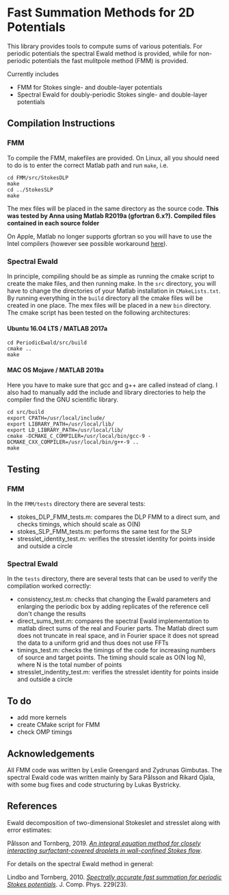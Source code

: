 # Fast Summation Methods for 2D Potentials

This library provides tools to compute sums of various potentials. For periodic potentials the spectral Ewald method is provided, while for non-periodic potentials the fast mulitpole method (FMM) is provided. 

Currently includes
* FMM for Stokes single- and double-layer potentials
* Spectral Ewald for doubly-periodic Stokes single- and double-layer potentials

## Compilation Instructions

### FMM

To compile the FMM, makefiles are provided. On Linux, all you should need to do is to enter the correct Matlab path and run `make`, i.e.

	cd FMM/src/StokesDLP
	make
	cd ../StokesSLP
	make

The mex files will be placed in the same directory as the source code. **This was tested by Anna using Matlab R2019a (gfortran 6.x?). Compiled files contained in each source folder**


On Apple, Matlab no longer supports gfortran so you will have to use the Intel compilers (however see possible workaround [here](https://se.mathworks.com/matlabcentral/answers/338303-how-to-set-up-mex-with-gfortran-on-mac)).

### Spectral Ewald
In principle, compiling should be as simple as running the cmake script to create the make files, and then running make. In the `src` directory, you will have to change the directories of your Matlab installation in `CMakeLists.txt`. By running everything in the `build` directory all the cmake files will be created in one place. The mex files will be placed in a new `bin` directory. The cmake script has been tested on the following architectures:

#### Ubuntu 16.04 LTS / MATLAB 2017a

	cd PeriodicEwald/src/build
	cmake ..
	make

#### MAC OS Mojave / MATLAB 2019a

Here you have to make sure that gcc and g++ are called instead of clang. I also had to manually add the include and library directories to help the compiler find the GNU scientific library.

	cd src/build
	export CPATH=/usr/local/include/
	export LIBRARY_PATH=/usr/local/lib/
	export LD_LIBRARY_PATH=/usr/local/lib/
	cmake -DCMAKE_C_COMPILER=/usr/local/bin/gcc-9 -DCMAKE_CXX_COMPILER=/usr/local/bin/g++-9 .. 
	make

## Testing

### FMM

In the `FMM/tests` directory there are several tests:
* stokes_DLP_FMM_tests.m: compares the DLP FMM to a direct sum, and checks timings, which should scale as O(N)
* stokes_SLP_FMM_tests.m: performs the same test for the SLP
* stresslet_identity_test.m: verifies the stresslet identity for points inside and outside a circle

### Spectral Ewald
In the `tests` directory, there are several tests that can be used to verify the compilation worked correctly:
* consistency_test.m: checks that changing the Ewald parameters and enlarging the periodic box by adding replicates of the reference cell don't change the results
* direct_sums_test.m: compares the spectral Ewald implementation to matlab direct sums of the real and Fourier parts. The Matlab direct sum does not truncate in real space, and in Fourier space it does not spread the data to a uniform grid and thus does not use FFTs
* timings_test.m: checks the timings of the code for increasing numbers of source and target points. The timing should scale as O(N log N), where N is the total number of points
* stresslet_indentity_test.m: verifies the stresslet identity for points inside and outside a circle


## To do

* add more kernels
* create CMake script for FMM
* check OMP timings

## Acknowledgements

All FMM code was written by Leslie Greengard and Zydrunas Gimbutas. The spectral Ewald code was written mainly by Sara Pålsson and Rikard Ojala, with some bug fixes and code structuring by Lukas Bystricky. 

## References

Ewald decomposition of two-dimensional Stokeslet and stresslet along with error estimates:

Pålsson and Tornberg, 2019. [*An integral equation method for closely interacting surfactant-covered droplets in wall-confined Stokes flow*](https://arxiv.org/abs/1909.12581).

For details on the spectral Ewald method in general:

Lindbo and Tornberg, 2010. [*Spectrally accurate fast summation for periodic Stokes potentials*](https://www.sciencedirect.com/science/article/pii/S0021999110004730). J. Comp. Phys. 229(23). 

